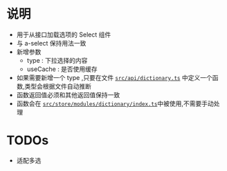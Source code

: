 # 说明

- 用于从接口加载选项的 Select 组件
- 与 a-select 保持用法一致
- 新增参数
  - type : 下拉选择的内容
  - useCache : 是否使用缓存
- 如果需要新增一个 type ,只要在文件 [`src/api/dictionary.ts`](src/api/dictionary.ts) 中定义一个函数,类型会根据文件自动推断
- 函数返回值必须和其他返回值保持一致
- 函数会在 [`src/store/modules/dictionary/index.ts`](src/store/modules/dictionary/index.ts)中被使用,不需要手动处理

# TODOs

- 适配多选
